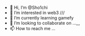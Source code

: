 - 👋 Hi, I’m @Sho1chi
- 👀 I’m interested in web3 ///
- 🌱 I’m currently learning gamefy 
- 💞️ I’m looking to collaborate on ...,,,
- 📫 How to reach me ...

<!---
Sho1chi/Sho1chi is a ✨ special ✨ repository because its `README.md` (this file) appears on your GitHub profile.
You can click the Preview link to take a look at your changes.
--->
